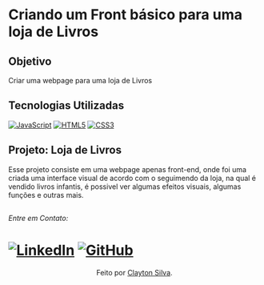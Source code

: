 <h1>
    <span>Criando um Front básico para uma loja de Livros</span>
</h1>

## Objetivo
Criar uma webpage para uma loja de Livros

## Tecnologias Utilizadas

[![JavaScript](https://img.shields.io/badge/JavaScript-000?style=for-the-badge&logo=javascript&logoColor=30A3DC)]()
[![HTML5](https://img.shields.io/badge/HTML5-000?style=for-the-badge&logo=html5&logoColor=E94D5F)]() 
[![CSS3](https://img.shields.io/badge/CSS3-000?style=for-the-badge&logo=css3&logoColor=30A3DC)]()

## Projeto: Loja de Livros
Esse projeto consiste em uma webpage apenas front-end, onde foi uma criada uma interface visual de acordo com o seguimendo da loja, na qual é vendido livros infantis, é possivel ver algumas efeitos visuais, algumas funções e outras mais.

##

*Entre em Contato:*
# [![LinkedIn](https://img.shields.io/badge/LinkedIn-000?style=for-the-badge&logo=LinkedIn&logoColor=FFF)](https://www.linkedin.com/in/claysilva) [![GitHub](https://img.shields.io/badge/GitHub-000?style=for-the-badge&logo=GitHub&logoColor=FFF)](https://github.com/claaysilva)

<div align="center">Feito por <a href="https://github.com/claaysilva">Clayton Silva</a>.</div>

